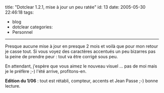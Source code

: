 title: "Dotclear 1.2.1, mise à jour un peu ratée"
id: 13
date: 2005-05-30 22:46:18
tags: 
- blog
- dotclear
categories: 
- Personnel
---

Presque aucune mise à jour en presque 2 mois et voilà que pour mon retour je casse tout. Si vous voyez des caractères accentués un peu bizarres pas la peine de prendre peur : tout va être corrigé sous peu.

En attendant, j'espère que vous aimez le nouveau visuel ... pas de moi mais je le préfère ;-) l'été arrive, profitons-en.

**Edition du 1/06** : tout est rétabli, compteur, accents et Jean Passe ;-) bonne lecture.